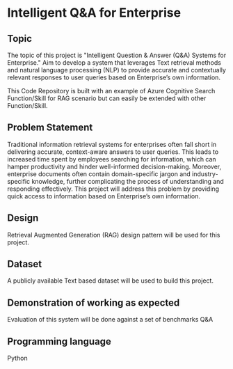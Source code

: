 # Intelligent Q&A for Enterprise


## Topic

The topic of this project is "Intelligent Question & Answer (Q&A) Systems for Enterprise." Aim to develop a system that leverages Text retrieval methods and natural language processing (NLP) to provide accurate and contextually relevant responses to user queries based on Enterprise’s own information. 


This Code Repository is built with an example of Azure Cognitive Search Function/Skill for RAG scenario but can easily be extended with other Function/Skill.


## Problem Statement

Traditional information retrieval systems for enterprises often fall short in delivering accurate, context-aware answers to user queries. This leads to increased time spent by employees searching for information, which can hamper productivity and hinder well-informed decision-making. Moreover, enterprise documents often contain domain-specific jargon and industry-specific knowledge, further complicating the process of understanding and responding effectively.
This project will address this problem by providing quick access to information based on Enterprise’s own information.


## Design
Retrieval Augmented Generation (RAG) design pattern will be used for this project. 

## Dataset
A publicly available Text based dataset will be used to build this project.
## Demonstration of working as expected
Evaluation of this system will be done against a set of benchmarks Q&A
## Programming language
Python

